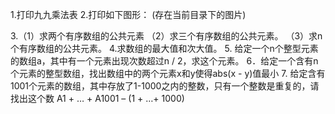 1.打印九九乘法表
2.打印如下图形：
(存在当前目录下的图片)

3.（1）求两个有序数组的公共元素
  （2）求三个有序数组的公共元素。
  （3）求n个有序数组的公共元素。
4.求数组的最大值和次大值。
5. 给定一个n个整型元素的数组a，其中有一个元素出现次数超过n / 2，求这个元素。
6．给定一个含有n个元素的整型数组，找出数组中的两个元素x和y使得abs(x - y)值最小
7. 给定含有1001个元素的数组，其中存放了1-1000之内的整数，只有一个整数是重复的，请找出这个数
A1 + … + A1001 – (1 + …+ 1000)